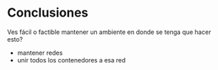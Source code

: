 # Conclusiones


Ves fácil o factible mantener un ambiente en donde se tenga que hacer esto?

- mantener redes
- unir todos los contenedores a esa red